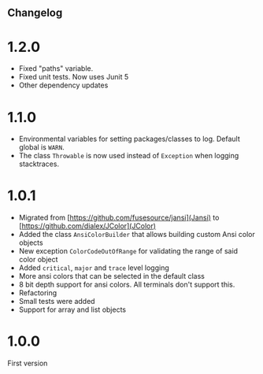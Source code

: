Changelog
-

# 1.2.0
* Fixed "paths" variable.
* Fixed unit tests. Now uses Junit 5
* Other dependency updates

# 1.1.0
* Environmental variables for setting packages/classes to log. Default global is `WARN`.
* The class `Throwable` is now used instead of `Exception` when logging stacktraces.

# 1.0.1
* Migrated from [https://github.com/fusesource/jansi](Jansi) to [https://github.com/dialex/JColor](JColor)
* Added the class `AnsiColorBuilder` that allows building custom Ansi color objects
* New exception `ColorCodeOutOfRange` for validating the range of said color object
* Added `critical`, `major` and `trace` level logging
* More ansi colors that can be selected in the default class
* 8 bit depth support for ansi colors. All terminals don't support this.
* Refactoring
* Small tests were added
* Support for array and list objects

# 1.0.0
First version
